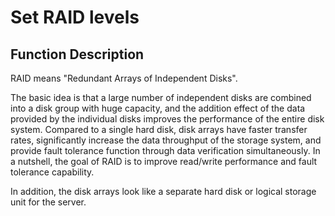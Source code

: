 # Set RAID levels

## Function Description

RAID means "Redundant Arrays of Independent Disks".

The basic idea is that a large number of independent disks are combined into a disk group with huge capacity, and the addition effect of the data provided by the individual disks improves the performance of the entire disk system. Compared to a single hard disk, disk arrays have faster transfer rates, significantly increase the data throughput of the storage system, and provide fault tolerance function through data verification simultaneously. In a nutshell, the goal of RAID is to improve read/write performance and fault tolerance capability.

In addition, the disk arrays look like a separate hard disk or logical storage unit for the server.
